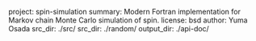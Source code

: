 project: spin-simulation
summary: Modern Fortran implementation for Markov chain Monte Carlo simulation of spin.
license: bsd
author: Yuma Osada
src_dir: ./src/
src_dir: ./random/
output_dir: ./api-doc/
